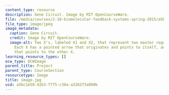 ```yaml
---
content_type: resource
description: Gene Circuit. Image by MIT OpenCourseWare.
file: /media/courses/2-18-biomolecular-feedback-systems-spring-2015/a5bc1e5842b3f775c30aa3282f3a890b_image.jpg
file_type: image/jpeg
image_metadata:
  caption: Gene Circuit.
  credit: Image by MIT OpenCourseWare.
  image-alt: Two X's, labeled X1 and X2, that represent two master regulator genes.
    Each X has a pointed arrow that originates and points to itself, and a flat arrow
    that points to the other X.
learning_resource_types: []
ocw_type: OCWImage
parent_title: Project
parent_type: CourseSection
resourcetype: Image
title: image.jpg
uid: a5bc1e58-42b3-f775-c30a-a3282f3a890b
---
```


